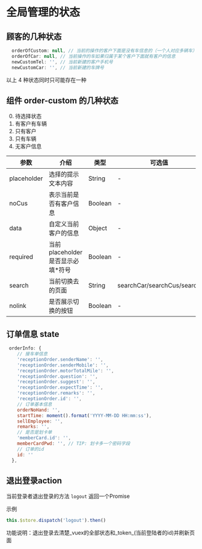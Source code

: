 # 全局管理的状态

## 顾客的几种状态

```js
  orderOfCustom: null, // 当前的操作的客户下面是没有车信息的（一个人对应多辆车）
  orderOfCar: null, // 当前操作的车如果归属于某个客户下面就有客户的信息
  newCustomTel: '', // 当前新建的客户手机号
  newCustomCar: '', // 当前新建的车牌号
```

以上 4 种状态同时只可能存在一种

## 组件 order-custom 的几种状态

0.  待选择状态
1.  有客户有车辆
1.  只有客户
1.  只有车辆
1.  无客户信息

| 参数        | 介绍                                | 类型    | 可选值                     | 默认值        |
| ----------- | ----------------------------------- | ------- | -------------------------- | ------------- |
| placeholder | 选择的提示文本内容                  | String  | -                          | 选择车辆/客户 |
| noCus       | 表示当前是否有客户信息              | Boolean | -                          | false         |
| data        | 自定义当前客户的信息                | Object  | -                          | -             |
| required    | 当前 placeholder 是否显示必填\*符号 | Boolean | -                          | false         |
| search      | 当前切换去的页面                    | String  | searchCar/searchCus/search | searchCar     |
| nolink      | 是否展示切换的按钮                  | Boolean | -                          | false         |

## 订单信息 state
```js
 orderInfo: {
    // 接车单信息
    'receptionOrder.senderName': '',
    'receptionOrder.senderMobile': '',
    'receptionOrder.motorTotalMile': '',
    'receptionOrder.question': '',
    'receptionOrder.suggest': '',
    'receptionOrder.expectTime': '',
    'receptionOrder.remarks': '',
    'receptionOrder.id': '',
    // 订单基本信息
    orderNoHand: '',
    startTime: moment().format('YYYY-MM-DD HH:mm:ss'),
    sellEmployee: '',
    remarks: '',
    // 是否是划卡单
    'memberCard.id': '',
    memberCardPwd: '', // TIP: 划卡多一个密码字段
    // 订单的id
    id: ''
  },
```

## 退出登录action


当前登录者退出登录的方法 `logout` 返回一个Promise

示例
```js
this.$store.dispatch('logout').then()
```
功能说明：退出登录去清楚_vuex的全部状态和_token_(当前登陆者的id)并刷新页面
